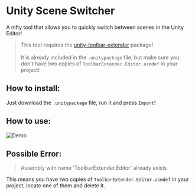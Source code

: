 # Unity Scene Switcher
A nifty tool that allows you to quickly switch between scenes in the Unity Editor!

> This tool requires the [unity-toolbar-extender](https://github.com/marijnz/unity-toolbar-extender) package! <br><br>
> It is already included in the <code>.unitypackage</code> file, but make sure you don't have two copies of <code>ToolbarExtender.Editor.asmdef</code> in your project!

## How to install:

Just download the <code>.unitypackage</code> file, run it and press <code>Import</code>!

## How to use:
![Demo](https://i.imgur.com/Jv851oU.gif)

## Possible Error:
> Assembly with name 'ToolbarExtender.Editor' already exists

This means you have two copies of <code>ToolbarExtender.Editor.asmdef</code> in your project, locate one of them and delete it.
